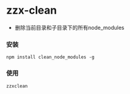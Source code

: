 # zzx-clean

- 删除当前目录和子目录下的所有node_modules

### 安装
```
npm install clean_node_modules -g
```

### 使用
```
zzxclean
```
